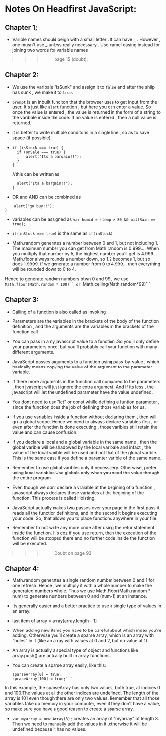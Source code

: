 
# Notes On Headfirst JavaScript:

## Chapter 1;
* Varible names should beign with a small letter . It can have ```_``` . However , one musn't use _ unless really necessary . Use camel casing instead for joining
two words for variable names
>>>> page 15 (doubt);


## Chapter 2:

* We use the varibale "isSunk" and assign it to ```false``` and after the shiip has sunk , we make it to ```true```.

* ```prompt``` is an inbuilt funciton that the browser uses to get input from the user. It's just like ```alert``` function ,
 but here you can enter a value. So once the value is entered , the value is returned in the form of a string to the varibale inside the code. 
If no value is entered , then a null value is returned. 

* it is better to write multiple conditons in a single line , so as to save space (if possible)

* ```
  if (isStock === true) {
    if (onSale === true) {
        alert("Its a bargain!!");
    }
  } 
  ```
  //this can be written as 

  ```if (isStock === true || onSale === true) {
    alert("Its a bargain!!");
  }
  ```

* OR and AND can  be combined as 
```if ((inStock === true && onSale === true) || price < 60) {
    alert("go buy!!");
}
```
* variables can be assigned as  ```var humid = (temp > 80 && willRain == true);```
* ```if(inStock === true)``` is the same as ```if(inStock)```

*  Math.random generates a number between 0 and 1, but not including 1. The maximum number you can get from Math.random is 0.999.... When
you multiply that number by 5, the highest number you’ll get is 4.999… Math.floor always rounds a number down,
so 1.2 becomes 1, but so does 1.9999. If we generate a number from 0 to 4.999… then everything will be rounded down to 0 to 4.

Hence to generate random numbers btwn 0 and 99 , we use ```Math.floor(Math.random * 100)`` or ```Math.ceiling(Math.random*99)```

## Chapter 3:

* Calling of a function is also called as invoking
* Parameters are the variables in the brackets of the body of the function definition , and the arguments are the variables in the brackets
of the function call
* You can pass in a ny javascript value to a function .So you’ll only define your parameters once, but you’ll probably call
your function with many different arguments.

* JavaScript passes arguments to a function using pass-by-value , which basically means copying the value of the argument to the
parameter variable.

* If there more arguments in the function call compared to the parameters , then jvascript will just ignore the extra argument.
And if its less , the javascript will let the undefined parameter have the value undefined.

* You dont need to use "let" or const whille defining a funtion parameter , since the function does the job of defining 
those variables for us.

* If you use vsriables inside a function without declaring them , then will grt a global scope.
Hence we need to always declare variables first , or even after the function is done executing , those varibles still retain the
value and can cause confusion.

* If you declare a local and a global variable in the same name , then the global varible will be shadowed by the local varibale and
infact , the value of the local varible will be used and not that of the global varible. This is the same case if you define a 
paramter varible of the same name.

* Remember to use global varibles only if necessaery. Otherwise, prefer using local variables.Use globals only when you need the
value through the entire program

* Even though we dont declare a vraiable at the begining of a function , javascript always declares those variables at the begining of the 
function. This process is called Hoisting.

* JavaScript actually makes two passes over your page in the first pass it reads all the function definitions,
and in the second it begins executing your code. So, that allows you to place functions anywhere in your file.

* Remember to not write any more code after using the retur statement inside the function. It's coz if you use return, then the
execution of the function will be stopped there and no further code inside the function will be executed.  

>>>> Doubt on page 93


## Chapter 4:

* Math.random generates a single random number between 0 and 1 for one refresh. Hence , we multiply it with a whole number to make
the generated numbers whole. Thus we use Math.Floor(Math.random * num) to generate numbers between 0 and (num-1) at an instance.

* Its generally easier and a better practice to use a single type of values in an array.

* last item of array = array[array.length - 1]

* When adding new items you have to be careful about which index you’re adding. Otherwise you’ll create a sparse array, 
which is an array with “holes” in it (like an array with values at 0 and 2, but no value at 1).

* An array is actually a special type of object and functions like array.push() are actually built in array functions.

* You can create a sparse array easily, like this:
     ```var sparseArray = [ ];
	sparseArray[0] = true;
	spraseArray[100] = true;```

In this example, the sparseArray has only two values, both true, at indices 0 and 100.The values at all the other indices are
undefined. The length of the array is 101 even though there are only two values. Remember that all those
variables take up memory in your computer, even if they don’t have a value, so make sure you have a good reason to create a
sparse array.

* ```var myarray = new Array(3);``` creates an array of "myarray" of length 3. Then we need to manually add the values in it
,otherwise it will be undefined because it has no values.
